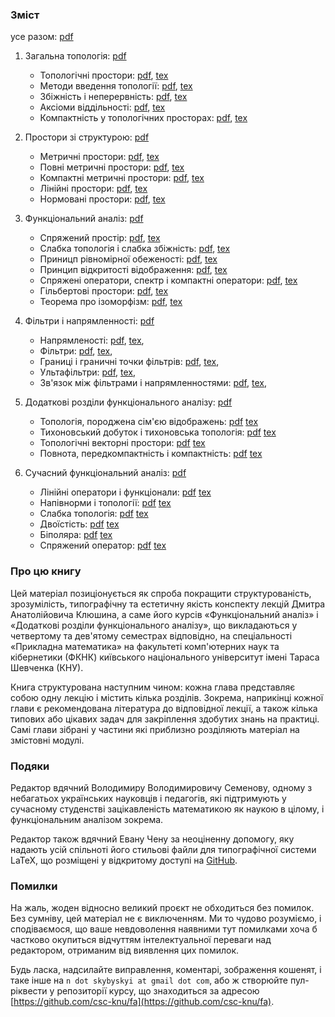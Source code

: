 ### Зміст

усе разом: [pdf](./pdf/main.pdf)

1. Загальна топологія: [pdf](./pdf/topology.pdf)
    - Топологічні простори:
        [pdf](./pdf/topology/introduction.pdf),
        [tex](./tex/topology/introduction.tex)
    - Методи введення топології:
        [pdf](./pdf/topology/closure-interior-bases.pdf),
        [tex](./tex/topology/closure-interior-bases.tex)
    - Збіжність і неперервність:
        [pdf](./pdf/topology/convergence-continuity.pdf),
        [tex](./tex/topology/convergence-continuity.tex)
    - Аксіоми віддільності:
        [pdf](./pdf/topology/separability.pdf),
        [tex](./tex/topology/separability.tex)
    - Компактність у топологічних просторах:
        [pdf](./pdf/topology/compactness.pdf),
        [tex](./tex/topology/compactness.tex)

2. Простори зі структурою: [pdf](./pdf/metric.pdf)
    - Метричні простори:
        [pdf](./pdf/metric/introduction.pdf),
        [tex](./tex/metric/introduction.tex)
    - Повні метричні простори:
        [pdf](./pdf/metric/completeness.pdf),
        [tex](./tex/metric/completeness.tex)
    - Компактні метричні простори:
        [pdf](./pdf/metric/compactness.pdf),
        [tex](./tex/metric/compactness.tex)
    - Лінійні простори:
        [pdf](./pdf/metric/linear.pdf),
        [tex](./tex/metric/linear.tex)
    - Нормовані простори:
        [pdf](./pdf/metric/normed.pdf),
        [tex](./tex/metric/normed.tex)

3. Функціональний аналіз: [pdf](./pdf/functional.pdf)
    - Спряжений простір:
        [pdf](./pdf/functional/conjugate.pdf),
        [tex](./tex/functional/conjugate.tex)
    - Слабка топологія і слабка збіжність:
        [pdf](./pdf/functional/weak-topology-convergence.pdf),
        [tex](./tex/functional/weak-topology-convergence.tex)
    - Приницп рівномірної обеженості:
        [pdf](./pdf/functional/uniform-boundedness.pdf),
        [tex](./tex/functional/uniform-boundedness.tex)
    - Принцип відкритості відображення:
        [pdf](./pdf/functional/openness.pdf),
        [tex](./tex/functional/openness.tex)
    - Спряжені оператори, спектр і компактні оператори:
        [pdf](./pdf/functional/spectrum.pdf),
        [tex](./tex/functional/spectrum.tex)
    - Гільбертові простори:
        [pdf](./pdf/functional/hilbert.pdf),
        [tex](./tex/functional/hilbert.tex)
    - Теорема про ізоморфізм:
        [pdf](./pdf/functional/isomorphism.pdf),
        [tex](./tex/functional/isomorphism.tex)

4. Фільтри і напрямленності: [pdf](./pdf/filters-nets.pdf)
    - Напрямленості:
        [pdf](./pdf/filters-nets/nets.pdf),
        [tex](./tex/filters-nets/nets.tex),
    - Фільтри:
        [pdf](./pdf/filters-nets/filters.pdf),
        [tex](./tex/filters-nets/filters.tex),
    - Границі і граничні точки фільтрів:
        [pdf](./pdf/filters-nets/filters-limits.pdf),
        [tex](./tex/filters-nets/filters-limits.tex),
    - Ультафільтри:
        [pdf](./pdf/filters-nets/ultrafilters.pdf),
        [tex](./tex/filters-nets/ultrafilters.tex),
    - Зв'язок між фільтрами і напрямленностями:
        [pdf](./pdf/filters-nets/filters-nets.pdf),
        [tex](./tex/filters-nets/filters-nets.tex),

5. Додаткові розділи функціонального аналізу: [pdf](./pdf/advanced.pdf)
    - Топологія, породжена сім'єю відображень:
        [pdf](./pdf/advanced/induced.pdf)
        [tex](./pdf/advanced/induced.tex)
    - Тихоновський добуток і тихоновська топологія:
        [pdf](./pdf/advanced/tychonoff.pdf)
        [tex](./pdf/advanced/tychonoff.tex)
    - Топологічні векторні простори:
        [pdf](./pdf/advanced/tvs.pdf)
        [tex](./pdf/advanced/tvs.tex)
    - Повнота, передкомпактність і компактність:
        [pdf](./pdf/advanced/cauchy.pdf)
        [tex](./pdf/advanced/cauchy.tex)

6. Сучасний функціональний аналіз: [pdf](./pdf/modern.pdf)
    - Лінійні оператори і функціонали:
        [pdf](./pdf/modern/functionals.pdf)
        [tex](./pdf/modern/functionals.tex)
    - Напівнорми і топології:
        [pdf](./pdf/modern/seminorm.pdf)
        [tex](./pdf/modern/seminorm.tex)
    - Слабка топологія:
        [pdf](./pdf/modern/weak.pdf)
        [tex](./pdf/modern/weak.tex)
    - Двоїстість:
        [pdf](./pdf/modern/duality.pdf)
        [tex](./pdf/modern/duality.tex)
    - Біполяра:
        [pdf](./pdf/modern/bipolar.pdf)
        [tex](./pdf/modern/bipolar.tex)
    - Спряжений оператор:
        [pdf](./pdf/modern/conjugate.pdf)
        [tex](./pdf/modern/conjugate.tex)

### Про цю книгу

Цей матеріал позиціонується як спроба покращити структурованість, зрозумілість, типографічну та естетичну якість конспекту лекцій Дмитра Анатолійовича Клюшина, а саме його курсів &laquo;Функціональний аналіз&raquo; і &laquo;Додаткові розділи функціонального аналізу&raquo;, що викладаються у четвертому та дев'ятому семестрах відповідно, на спеціальності &laquo;Прикладна математика&raquo; на факультеті комп'ютерних наук та кібернетики (ФКНК) київського національного університут імені Тараса Шевченка (КНУ).

Книга структурована наступним чином: кожна глава представляє собою одну лекцію і містить кілька розділів. Зокрема, наприкінці кожної глави є рекомендована література до відповідної лекції, а також кілька типових або цікавих задач для закріплення здобутих знань на практиці. Самі глави зібрані у частини які приблизно розділяють матеріал на змістовні модулі.

### Подяки

Редактор вдячний Володимиру Володимировичу Семенову, одному з небагатьох українських науковців і педагогів, які підтримують у сучасному студенстві зацікавленість математикою як наукою в цілому, і функціональним аналізом зокрема.

Редактор також вдячний Евану Чену за неоціненну допомогу, яку надають усій спільноті його стильові файли для типографічної системи LaTeX, що розміщені у відкритому доступі на [GitHub](https://github.com/vEnhance/dotfiles/blob/master/texmf/tex/latex/evan/evan.sty).

### Помилки

На жаль, жоден відносно великий проєкт не обходиться без помилок. Без сумніву, цей матеріал не є виключенням.  Ми то чудово розуміємо, і сподіваємося, що ваше невдоволення наявними тут помилками хоча б частково окупиться відчуттям інтелектуальної переваги над редактором, отриманим від виявлення цих помилок.

Будь ласка, надсилайте виправлення, коментарі, зображення кошенят, і таке інше на `n dot skybyskyi at gmail dot com`, або ж створюйте пул-ріквести у репозиторії курсу, що знаходиться за адресою [https://github.com/csc-knu/fa](https://github.com/csc-knu/fa).
